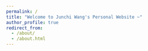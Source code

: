 ```yaml
---
permalink: /
title: "Welcome to Junchi Wang's Personal Website ~"
author_profile: true
redirect_from: 
  - /about/
  - /about.html
---
```



